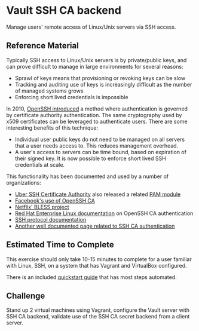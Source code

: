 #  Vault SSH CA backend
Manage users' remote access of Linux/Unix servers via SSH access.  

## Reference Material

Typically SSH access to Linux/Unix servers is by private/public keys, and can prove difficult to manage in large environments for several reasons:  

- Sprawl of keys means that provisioning or revoking keys can be slow
- Tracking and auditing use of keys is increasingly difficult as the number of managed systems grows
- Enforcing short lived credentials is impossible

In 2010, [OpenSSH introduced](http://www.openssh.com/txt/release-5.4) a method where authentication is governed by certificate authority authentication. The same cryptography used by x509 certificates can be leveraged to authenticate users. There are some interesting benefits of this technique:  

- Individual user public keys do not need to be managed on all servers that a user needs access to. This reduces management overhead.  
- A user's access to servers can be time bound, based on expiration of their signed key. It is now possible to enforce short lived SSH credentials at scale.

This functionality has been documented and used by a number of organizations:

- [Uber SSH Certificate Authority](https://medium.com/uber-security-privacy/introducing-the-uber-ssh-certificate-authority-4f840839c5cc) also released a related [PAM module](https://github.com/uber/pam-ussh) 
- [Facebook's use of OpenSSH CA](https://code.facebook.com/posts/365787980419535/scalable-and-secure-access-with-ssh/)
- [Netflix' BLESS project](https://github.com/Netflix/bless)
- [Red Hat Enterprise Linux documentation](https://access.redhat.com/documentation/en-us/red_hat_enterprise_linux/7/html/system_administrators_guide/s1-ssh-configuration) on OpenSSH CA authentication
- [SSH protocol documentation](http://cvsweb.openbsd.org/cgi-bin/cvsweb/src/usr.bin/ssh/PROTOCOL.certkeys?rev=HEAD)
- [Another well documented page related to SSH CA authentication](https://blog.habets.se/2011/07/OpenSSH-certificates.html)  

## Estimated Time to Complete
This exercise should only take 10-15 minutes to complete for a user familiar with Linux, SSH, on a system that has Vagrant and VirtualBox configured.

There is an included [quickstart guide](QUICKSTART.md) that has most steps automated.

## Challenge
Stand up 2 virtual machines using Vagrant, configure the Vault server with SSH CA backend, validate use of the SSH CA secret backend from a client server.
